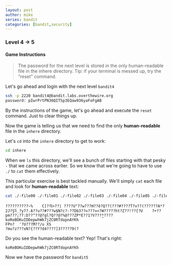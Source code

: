 ```yaml
---
layout: post
author: mike
series: bandit
categories: [bandit,security] 
---
```


### Level 4 -> 5
#### Game Instructions
>The password for the next level is stored in the only human-readable file in the inhere directory. Tip: if your terminal is messed up, try the “reset” command.

Let's go ahead and login with the next level `bandit4`
```sh
ssh -p 2220 bandit4@bandit.labs.overthewire.org
password: pIwrPrtPN36QITSp3EQaw936yaFoFgAB
```

By the instructions of the game, let's go ahead and execute the `reset` command. Just to clear things up.

Now the game is telling us that we need to find the only **human-readable** file in the `inhere` directory.

Let's `cd` into the `inhere` directory to get to work:
```bash
cd inhere
```
When we `ls` this directory, we'll see a bunch of files starting with that pesky `-` that we came across earlier. So we know that we're going to have to use `./` to `cat` them effectively.

This particular exercise is best tackled manually. We'll simply `cat` each file and look for **human-readable** text:

```bash
cat ./-file00 ./-file01 ./-file02 ./-file03 ./-file04 ./-file05 ./-file06 ./-file07 ./-file08 ./-file09
```
```
??????????~%	C[?걱>??| ????U"7?w???H??ê?Q??(???#????T?v??(?ִ?????A*?
2J?Ş؇_?y7?.A??u??#???w$N?c?-??Db3??=???=<?W?????ht?Z??!??{?U    ?+??pm???;??:D??^??@?gl?Q??@?%@???ZP*E??1?V???̫*????
koReBOKuIDDepwhWk7jZC0RTdopnAYKh
FPn?  '?U???M??/u XS
?mu?z???хN?{??Y?d4????]3?????9(?
```

Do you see the human-readable text? Yep! That's right:

`koReBOKuIDDepwhWk7jZC0RTdopnAYKh`

Now we have the password for `bandit5`

